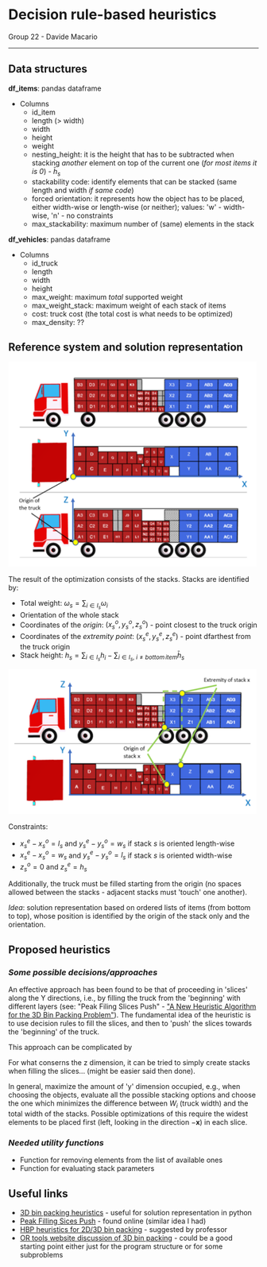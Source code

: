 # Decision rule-based heuristics

Group 22 - Davide Macario

---

## Data structures

**df_items**: pandas dataframe

- Columns
  - id_item
  - length (> width)
  - width
  - height
  - weight
  - nesting_height: it is the height that has to be subtracted when stacking *another* element on top of the current one (*for most items it is 0*) - $\bar{h}_s$
  - stackability code: identify elements that can be stacked (same length and width *if same code*)
  - forced orientation: it represents how the object has to be placed, either width-wise or length-wise (or neither); values: 'w' - width-wise, 'n' - no constraints
  - max_stackability: maximum number of (same) elements in the stack

**df_vehicles**: pandas dataframe

- Columns
  - id_truck
  - length
  - width
  - height
  - max_weight: maximum *total* supported weight
  - max_weight_stack: maximum weight of each stack of items
  - cost: truck cost (the total cost is what needs to be optimized)
  - max_density: ??

## Reference system and solution representation

<img src="./img_md/truck_ref_sys.png" alt="Truck reference system" style="width: 500px"/>

The result of the optimization consists of the stacks.
Stacks are identified by:

- Total weight: $\omega_s = \sum_{i\in I_s} \omega_i$
- Orientation of the whole stack
- Coordinates of the *origin*: $(x_s^o, y_s^o, z_s^o)$ - point closest to the truck origin
- Coordinates of the *extremity point*: $(x_s^e, y_s^e, z_s^e)$ - point dfarthest from the truck origin
- Stack height: $h_s = \sum_{i\in I_s} h_i - \sum_{i\in I_s,\ i≠bottom\,item} \bar{h}_s$

<img src="./img_md/truck_stacks_info.png" alt="Stacks identification" style="width: 500px"/>

Constraints:

- $x_s^e - x_s^o = l_s$ and $y_s^e - y_s^o = w_s$ if stack $s$ is oriented length-wise
- $x_s^e - x_s^o = w_s$ and $y_s^e - y_s^o = l_s$ if stack $s$ is oriented width-wise
- $z_s^o = 0$ and $z_s^e = h_s$

Additionally, the truck must be filled starting from the origin (no spaces allowed between the stacks - adjacent stacks must 'touch' one another).

*Idea*: solution representation based on ordered lists of items (from bottom to top), whose position is identified by the origin of the stack only and the orientation.

## Proposed heuristics

### *Some possible decisions/approaches*

An effective approach has been found to be that of proceeding in 'slices' along the Y directions, i.e., by filling the truck from the 'beginning' with different layers (see: "Peak Filing Slices Push" - ["A New Heuristic Algorithm for the 3D Bin Packing Problem"](https://link.springer.com/chapter/10.1007/978-1-4020-8735-6_64)).
The fundamental idea of the heuristic is to use decision rules to fill the slices, and then to 'push' the slices towards the 'beginning' of the truck.

This approach can be complicated by 

For what conserns the z dimension, it can be tried to simply create stacks when filling the slices... (might be easier said then done).

In general, maximize the amount of 'y' dimension occupied, e.g., when choosing the objects, evaluate all the possible stacking options and choose the one which minimizes the difference between $W_i$ (truck width) and the total width of the stacks.
Possible optimizations of this require the widest elements to be placed first (left, looking in the direction $-\textbf{x}$) in each slice.

### *Needed utility functions*

- Function for removing elements from the list of available ones
- Function for evaluating stack parameters

## Useful links

- [3D bin packing heuristics](https://github.com/bchaiks/3D_Bin_Packing_Heuristics) - useful for solution representation in python
- [Peak Filling Sices Push](~/Documents/Politecnico/A.A.2022_2023/II-semester/operational-research/project/a-new-heuristic-algorithm-for-the-3d-bin-packing-problem.pdf) - found online (similar idea I had)
- [HBP heuristics for 2D/3D bin packing](~/Documents/Politecnico/A.A.2022_2023/II-semester/operational-research/project/5-BPP-4OR-Part-II.pdf) - suggested by professor
- [OR tools website discussion of 3D bin packing](https://developers.google.com/optimization/pack/bin_packing?hl=en) - could be a good starting point either just for the program structure or for some subproblems
